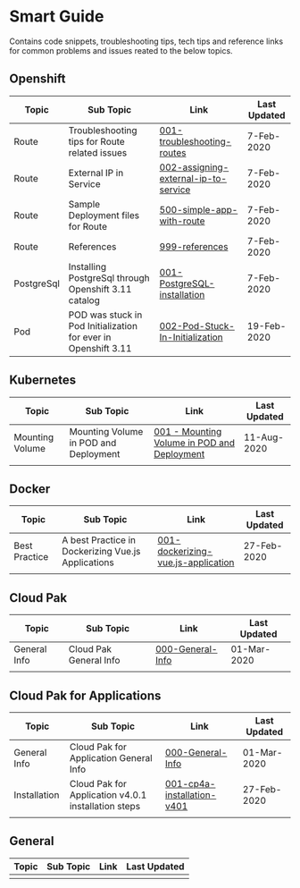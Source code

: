 # Smart Guide

Contains code snippets, troubleshooting tips, tech tips and reference links for common problems and issues reated to the below topics.


## Openshift

| Topic         | Sub Topic                     |Link                       | Last Updated| 
| ------------- | -------------                 |-------------              |------------- |
| Route         | Troubleshooting tips for Route related issues |                             [001-troubleshooting-routes](Openshift/Routes/001-troubleshooting-routes)   | 7-Feb-2020 |
| Route         | External IP in Service |                             [002-assigning-external-ip-to-service](Openshift/Routes/002-assigning-external-ip-to-service)   |7-Feb-2020 | Route         | External IP in Service |                             [002-assigning-external-ip-to-service](Openshift/Routes/002-assigning-external-ip-to-service)   |7-Feb-2020 |
| Route         | Sample Deployment files for Route |                             [500-simple-app-with-route](Openshift/Routes/500-simple-app-with-route)   |7-Feb-2020 |
| Route         | References|                                                      [999-references](Openshift/Routes/999-references)   |7-Feb-2020 |
| PostgreSql    | Installing PostgreSql through Openshift 3.11 catalog |                             [001-PostgreSQL-installation](Openshift/General/001-PostgreSQL-installation)   |7-Feb-2020 |
| Pod           | POD was stuck in Pod Initialization for ever in Openshift 3.11 |                             [002-Pod-Stuck-In-Initialization](https://github.com/GandhiCloud/smart-guide/tree/master/Openshift/General/002-Pod-Stuck-In-Initialization)   |19-Feb-2020 |


## Kubernetes

| Topic                 | Sub Topic                     |Link                       | Last Updated| 
| -------------         | -------------                 |-------------              |------------- |
| Mounting Volume         | Mounting Volume in POD and Deployment |                             [001 - Mounting Volume in POD and Deployment](Kubernetes/001-Mounting-Volume-in-POD-and-Deployment)   | 11-Aug-2020 |
|                   |  |                             |  |

## Docker

| Topic                 | Sub Topic                     |Link                       | Last Updated| 
| -------------         | -------------                 |-------------              |------------- |
| Best Practice         | A best Practice in Dockerizing Vue.js Applications |                             [001-dockerizing-vue.js-application](Docker/001-dockerizing-vue.js-application)   | 27-Feb-2020 |
|                   |  |                             |  |



## Cloud Pak 

| Topic                 | Sub Topic                     |Link                       | Last Updated| 
| -------------         | -------------                 |-------------              |------------- |
| General Info         | Cloud Pak General Info |                             [000-General-Info](CloudPak/000-General-Info)   | 01-Mar-2020 |
|                   |  |                             |  |


## Cloud Pak for Applications

| Topic                 | Sub Topic                     |Link                       | Last Updated| 
| -------------         | -------------                 |-------------              |------------- |
| General Info         | Cloud Pak for Application General Info |                             [000-General-Info](CloudPakForApplication/000-General-Info)   | 01-Mar-2020 |
| Installation         | Cloud Pak for Application v4.0.1 installation steps |                             [001-cp4a-installation-v401](CloudPakForApplication/001-cp4a-installation-v401)   | 27-Feb-2020 |
|                   |  |                             |  |

## General

| Topic                 | Sub Topic                     |Link                       | Last Updated| 
| -------------         | -------------                 |-------------              |------------- |
|                   |  |                              |  |

